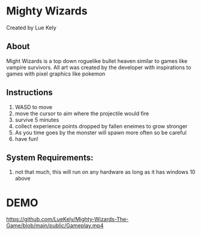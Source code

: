 # Mighty Wizards

Created by Lue Kely 

## About

Might Wizards is a top down roguelike bullet heaven similar to games like vampire survivors. All art was created by the developer with inspirations to games with pixel graphics like pokemon

## Instructions

1. WASD to move
2. move the cursor to aim where the projectile would fire
3. survive 5 minutes
4. collect experience points dropped by fallen eneimes to grow stronger
5. As you time goes by the monster will spawn more often so be careful
6. have fun!

## System Requirements:

1. not that much, this will run on any hardware as long as it has windows 10 above

# DEMO
https://github.com/LueKely/Mighty-Wizards-The-Game/blob/main/public/Gameplay.mp4
